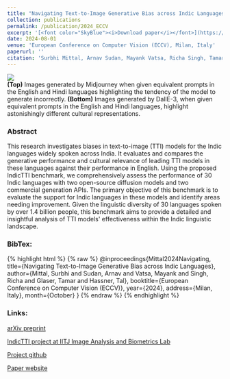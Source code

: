 ```yaml
---
title: "Navigating Text-to-Image Generative Bias across Indic Languages"
collection: publications
permalink: /publication/2024_ECCV
excerpt: '[<font color="SkyBlue"><i>Download paper</i></font>](https://arxiv.org/pdf/2408.00283.pdf)'
date: 2024-08-01
venue: 'European Conference on Computer Vision (ECCV), Milan, Italy'
paperurl: ''
citation: 'Surbhi Mittal, Arnav Sudan, Mayank Vatsa, Richa Singh, Tamar Glaser, Tal Hassner. <i>Navigating Text-to-Image Generative Bias across Indic Languages.</i> European Conference on Computer Vision (ECCV), Milan, Italy, 2024.'
---
```


<img src='../projects/IndicTTI/teaser.png'><br/>
<b>(Top)</b> Images generated by Midjourney when given equivalent prompts in the English and Hindi languages highlighting the tendency of the model to generate incorrectly. <b>(Bottom)</b> Images generated by DallE-3, when given equivalent prompts in the English and Hindi languages, highlight astonishingly different cultural representations.

### Abstract
This research investigates biases in text-to-image (TTI) models for the Indic languages widely spoken across India. It evaluates and compares the generative performance and cultural relevance of leading TTI models in these languages against their performance in English. Using the proposed IndicTTI benchmark, we comprehensively assess the performance of 30 Indic languages with two open-source diffusion models and two commercial generation APIs. The primary objective of this benchmark is to evaluate the support for Indic languages in these models and identify areas needing improvement. Given the linguistic diversity of 30 languages spoken by over 1.4 billion people, this benchmark aims to provide a detailed and insightful analysis of TTI models' effectiveness within the Indic linguistic landscape.

### BibTex:
{% highlight html %}
{% raw %}
@inproceedings{Mittal2024Navigating,
  title={Navigating Text-to-Image Generative Bias across Indic Languages},
  author={Mittal, Surbhi and Sudan, Arnav and Vatsa, Mayank and Singh, Richa and Glaser, Tamar and Hassner, Tal},
  booktitle={European Conference on Computer Vision (ECCV)},
  year={2024},
  address={Milan, Italy},
  month={October}
}
{% endraw %}
{% endhighlight %}

### Links:
[arXiv preprint](https://arxiv.org/abs/2408.00283)

[IndicTTI project at IITJ Image Analysis and Biometrics Lab](https://iab-rubric.org/resources/other-databases/indictti)

[Project github](https://github.com/surbhim18/IndicTTI)

[Paper website](https://surbhim18.github.io/IndicTTI/)

